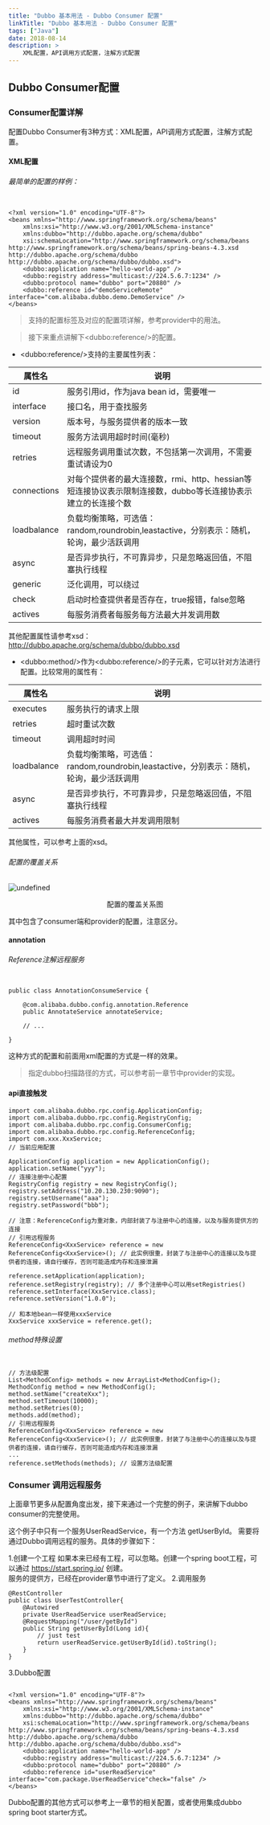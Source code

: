 ```yaml
---
title: "Dubbo 基本用法 - Dubbo Consumer 配置"
linkTitle: "Dubbo 基本用法 - Dubbo Consumer 配置"
tags: ["Java"]
date: 2018-08-14
description: >
    XML配置，API调用方式配置，注解方式配置
---
```


## Dubbo Consumer配置

### Consumer配置详解

配置Dubbo Consumer有3种方式：XML配置，API调用方式配置，注解方式配置。

#### XML配置

###### 最简单的配置的样例：

```

<?xml version="1.0" encoding="UTF-8"?>
<beans xmlns="http://www.springframework.org/schema/beans"
    xmlns:xsi="http://www.w3.org/2001/XMLSchema-instance"
    xmlns:dubbo="http://dubbo.apache.org/schema/dubbo"
    xsi:schemaLocation="http://www.springframework.org/schema/beans http://www.springframework.org/schema/beans/spring-beans-4.3.xsd http://dubbo.apache.org/schema/dubbo http://dubbo.apache.org/schema/dubbo/dubbo.xsd">  
    <dubbo:application name="hello-world-app" />  
    <dubbo:registry address="multicast://224.5.6.7:1234" />  
    <dubbo:protocol name="dubbo" port="20880" />  
    <dubbo:reference id="demoServiceRemote" interface="com.alibaba.dubbo.demo.DemoService" />  
</beans>
```



> 支持的配置标签及对应的配置项详解，参考provider中的用法。

> 接下来重点讲解下&lt;dubbo:reference/&gt;的配置。



* &lt;dubbo:reference/&gt;支持的主要属性列表：  

| 属性名 | 说明 | 
| -------- | ----- |
| id | 服务引用id，作为java bean id，需要唯一 | 
| interface | 接口名，用于查找服务 | 
| version | 版本号，与服务提供者的版本一致 | 
| timeout | 服务方法调用超时时间(毫秒) | 
| retries | 远程服务调用重试次数，不包括第一次调用，不需要重试请设为0 | 
| connections | 对每个提供者的最大连接数，rmi、http、hessian等短连接协议表示限制连接数，dubbo等长连接协表示建立的长连接个数 | 
| loadbalance | 负载均衡策略，可选值：random,roundrobin,leastactive，分别表示：随机，轮询，最少活跃调用 | 
| async | 是否异步执行，不可靠异步，只是忽略返回值，不阻塞执行线程 | 
| generic | 泛化调用，可以绕过 | 
| check | 启动时检查提供者是否存在，true报错，false忽略 | 
| actives | 每服务消费者每服务每方法最大并发调用数 | 



其他配置属性请参考xsd：http://dubbo.apache.org/schema/dubbo/dubbo.xsd



* &lt;dubbo:method/&gt;作为&lt;dubbo:reference/&gt;的子元素，它可以针对方法进行配置。比较常用的属性有：  



| 属性名 | 说明 | 
| -------- | ----- |
| executes | 服务执行的请求上限 | 
| retries | 超时重试次数 | 
| timeout | 调用超时时间 | 
| loadbalance | 负载均衡策略，可选值：random,roundrobin,leastactive，分别表示：随机，轮询，最少活跃调用 | 
| async | 是否异步执行，不可靠异步，只是忽略返回值，不阻塞执行线程 | 
| actives | 每服务消费者最大并发调用限制 | 

其他属性，可以参考上面的xsd。

###### 配置的覆盖关系

![undefined](/imgs/blog/2018/08/14/dubbo-usage/1536496436861-1b63bc4e-3e59-4aa3-800e-a32cfe64950d.png)   

<center>配置的覆盖关系图</center> 

其中包含了consumer端和provider的配置，注意区分。

#### annotation


###### Reference注解远程服务 

```

public class AnnotationConsumeService { 

    @com.alibaba.dubbo.config.annotation.Reference 
    public AnnotateService annotateService; 

    // ...

}

```



这种方式的配置和前面用xml配置的方式是一样的效果。



> 指定dubbo扫描路径的方式，可以参考前一章节中provider的实现。





#### api直接触发

```
import com.alibaba.dubbo.rpc.config.ApplicationConfig;
import com.alibaba.dubbo.rpc.config.RegistryConfig;
import com.alibaba.dubbo.rpc.config.ConsumerConfig;
import com.alibaba.dubbo.rpc.config.ReferenceConfig;
import com.xxx.XxxService;
// 当前应用配置

ApplicationConfig application = new ApplicationConfig();
application.setName("yyy");
// 连接注册中心配置
RegistryConfig registry = new RegistryConfig();
registry.setAddress("10.20.130.230:9090");
registry.setUsername("aaa");
registry.setPassword("bbb");
 
// 注意：ReferenceConfig为重对象，内部封装了与注册中心的连接，以及与服务提供方的连接
// 引用远程服务
ReferenceConfig<XxxService> reference = new ReferenceConfig<XxxService>(); // 此实例很重，封装了与注册中心的连接以及与提供者的连接，请自行缓存，否则可能造成内存和连接泄漏

reference.setApplication(application);
reference.setRegistry(registry); // 多个注册中心可以用setRegistries()
reference.setInterface(XxxService.class);
reference.setVersion("1.0.0");

// 和本地bean一样使用xxxService
XxxService xxxService = reference.get(); 
```

###### method特殊设置

```

// 方法级配置
List<MethodConfig> methods = new ArrayList<MethodConfig>();
MethodConfig method = new MethodConfig();
method.setName("createXxx");
method.setTimeout(10000);
method.setRetries(0);
methods.add(method); 
// 引用远程服务
ReferenceConfig<XxxService> reference = new ReferenceConfig<XxxService>(); // 此实例很重，封装了与注册中心的连接以及与提供者的连接，请自行缓存，否则可能造成内存和连接泄漏
...
reference.setMethods(methods); // 设置方法级配置
```

### Consumer 调用远程服务
上面章节更多从配置角度出发，接下来通过一个完整的例子，来讲解下dubbo consumer的完整使用。

这个例子中只有一个服务UserReadService，有一个方法 getUserById。 需要将通过Dubbo调用远程的服务。具体的步骤如下：

1.创建一个工程
如果本来已经有工程，可以忽略。创建一个spring boot工程，可以通过 https://start.spring.io/ 创建。  
服务的提供方，已经在provider章节中进行了定义。
2.调用服务
```
@RestController
public class UserTestController{
    @Autowired 
    private UserReadService userReadService;
    @RequestMapping("/user/getById")
    public String getUserById(Long id){
        // just test
        return userReadService.getUserById(id).toString();
    }
}
```
3.Dubbo配置
```

<?xml version="1.0" encoding="UTF-8"?>
<beans xmlns="http://www.springframework.org/schema/beans"
    xmlns:xsi="http://www.w3.org/2001/XMLSchema-instance"
    xmlns:dubbo="http://dubbo.apache.org/schema/dubbo"
    xsi:schemaLocation="http://www.springframework.org/schema/beans http://www.springframework.org/schema/beans/spring-beans-4.3.xsd http://dubbo.apache.org/schema/dubbo http://dubbo.apache.org/schema/dubbo/dubbo.xsd">  
    <dubbo:application name="hello-world-app" />  
    <dubbo:registry address="multicast://224.5.6.7:1234" />  
    <dubbo:protocol name="dubbo" port="20880" />  
    <dubbo:reference id="userReadService" interface="com.package.UserReadService"check="false" />  
</beans>
```
Dubbo配置的其他方式可以参考上一章节的相关配置，或者使用集成dubbo spring boot starter方式。

 
